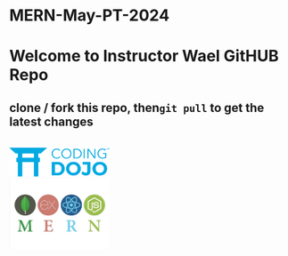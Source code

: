 # MERN-May-PT-2024

# Welcome to Instructor Wael GitHUB Repo
 
## clone / fork this repo, then`git pull` to get the latest changes

<br />

<img src="https://github.com/Alaa-1/git_assets/blob/602d3adae821af29d428f7d6b2a83de4d276a71c/codingDojoHr.png" alt="Coding Dojo Logo" width="180">

<br />

<img src="https://github.com/Alaa-1/git_assets/blob/602d3adae821af29d428f7d6b2a83de4d276a71c/MERN-logo-white.jpg" alt="Mern logo" width="180">
